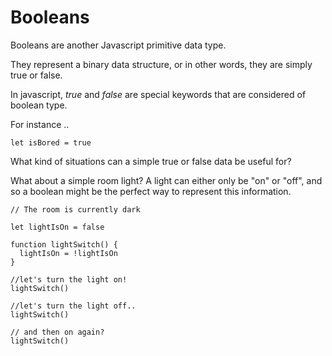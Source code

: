 # Booleans

Booleans are another Javascript primitive data type.

They represent a binary data structure, or in other words, they are simply true or false.

In javascript, *true* and *false* are special keywords that are considered of boolean type.

For instance ..
```
let isBored = true
```

What kind of situations can a simple true or false data be useful for?

What about a simple room light? A light can either only be "on" or "off", and so
a boolean might be the perfect way to represent this information.

```
// The room is currently dark

let lightIsOn = false

function lightSwitch() {
  lightIsOn = !lightIsOn
}

//let's turn the light on!
lightSwitch()

//let's turn the light off..
lightSwitch()

// and then on again?
lightSwitch()
```

